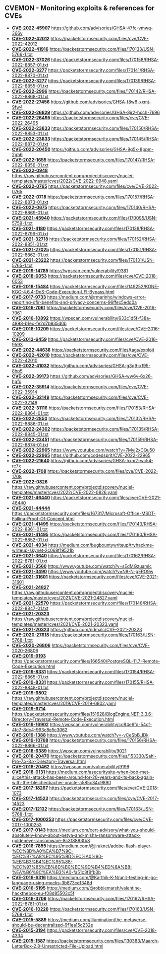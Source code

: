 ## CVEMON - Monitoring exploits & references for CVEs
- **[CVE-2022-45907](https://in.scanfactory.io/cvemon/CVE-2022-45907.html)** https://github.com/advisories/GHSA-47fc-vmwq-366v
- **[CVE-2022-42012](https://in.scanfactory.io/cvemon/CVE-2022-42012.html)** https://packetstormsecurity.com/files/cve/CVE-2022-42012
- **[CVE-2022-41916](https://in.scanfactory.io/cvemon/CVE-2022-41916.html)** https://packetstormsecurity.com/files/170133/USN-5766-1.txt
- **[CVE-2022-37026](https://in.scanfactory.io/cvemon/CVE-2022-37026.html)** https://packetstormsecurity.com/files/170158/RHSA-2022-8857-01.txt
- **[CVE-2022-3277](https://in.scanfactory.io/cvemon/CVE-2022-3277.html)** https://packetstormsecurity.com/files/170141/RHSA-2022-8870-01.txt
- **[CVE-2022-3277](https://in.scanfactory.io/cvemon/CVE-2022-3277.html)** https://packetstormsecurity.com/files/170139/RHSA-2022-8855-01.txt
- **[CVE-2022-2996](https://in.scanfactory.io/cvemon/CVE-2022-2996.html)** https://packetstormsecurity.com/files/170142/RHSA-2022-8868-01.txt
- **[CVE-2022-27456](https://in.scanfactory.io/cvemon/CVE-2022-27456.html)** https://github.com/advisories/GHSA-f8w6-xxmj-9fw4
- **[CVE-2022-26829](https://in.scanfactory.io/cvemon/CVE-2022-26829.html)** https://github.com/advisories/GHSA-8jr2-hcch-7696
- **[CVE-2022-26495](https://in.scanfactory.io/cvemon/CVE-2022-26495.html)** https://packetstormsecurity.com/files/cve/CVE-2022-26495
- **[CVE-2022-23833](https://in.scanfactory.io/cvemon/CVE-2022-23833.html)** https://packetstormsecurity.com/files/170150/RHSA-2022-8853-01.txt
- **[CVE-2022-23833](https://in.scanfactory.io/cvemon/CVE-2022-23833.html)** https://packetstormsecurity.com/files/170145/RHSA-2022-8872-01.txt
- **[CVE-2022-20450](https://in.scanfactory.io/cvemon/CVE-2022-20450.html)** https://github.com/advisories/GHSA-9g5x-8ppm-2gh6
- **[CVE-2022-1655](https://in.scanfactory.io/cvemon/CVE-2022-1655.html)** https://packetstormsecurity.com/files/170147/RHSA-2022-8856-01.txt
- **[CVE-2022-0948](https://in.scanfactory.io/cvemon/CVE-2022-0948.html)** https://raw.githubusercontent.com/projectdiscovery/nuclei-templates/master/cves/2022/CVE-2022-0948.yaml
- **[CVE-2022-0765](https://in.scanfactory.io/cvemon/CVE-2022-0765.html)** https://packetstormsecurity.com/files/cve/CVE-2022-0765
- **[CVE-2022-0718](https://in.scanfactory.io/cvemon/CVE-2022-0718.html)** https://packetstormsecurity.com/files/170157/RHSA-2022-8873-01.txt
- **[CVE-2022-0675](https://in.scanfactory.io/cvemon/CVE-2022-0675.html)** https://packetstormsecurity.com/files/170140/RHSA-2022-8869-01.txt
- **[CVE-2021-45940](https://in.scanfactory.io/cvemon/CVE-2021-45940.html)** https://packetstormsecurity.com/files/170095/USN-5759-1.txt
- **[CVE-2021-4180](https://in.scanfactory.io/cvemon/CVE-2021-4180.html)** https://packetstormsecurity.com/files/170138/RHSA-2022-8796-01.txt
- **[CVE-2021-32718](https://in.scanfactory.io/cvemon/CVE-2021-32718.html)** https://packetstormsecurity.com/files/170152/RHSA-2022-8851-01.txt
- **[CVE-2021-27025](https://in.scanfactory.io/cvemon/CVE-2021-27025.html)** https://packetstormsecurity.com/files/170151/RHSA-2022-8862-01.txt
- **[CVE-2021-23222](https://in.scanfactory.io/cvemon/CVE-2021-23222.html)** https://packetstormsecurity.com/files/170131/USN-5765-1.txt
- **[CVE-2019-14785](https://in.scanfactory.io/cvemon/CVE-2019-14785.html)** https://wpscan.com/vulnerability/9381
- **[CVE-2018-6053](https://in.scanfactory.io/cvemon/CVE-2018-6053.html)** https://packetstormsecurity.com/files/cve/CVE-2018-6053
- **[CVE-2018-15484](https://in.scanfactory.io/cvemon/CVE-2018-15484.html)** https://packetstormsecurity.com/files/149252/KONE-KGC-4.6.4-DoS-Code-Execution-LFI-Bypass.html
- **[CVE-2017-9733](https://in.scanfactory.io/cvemon/CVE-2017-9733.html)** https://medium.com/@rmarinho/windows-error-reporting-dfir-benefits-and-privacy-concerns-96ffec5edd0a
- **[CVE-2016-7061](https://in.scanfactory.io/cvemon/CVE-2016-7061.html)** https://packetstormsecurity.com/files/cve/CVE-2016-7061
- **[CVE-2016-10892](https://in.scanfactory.io/cvemon/CVE-2016-10892.html)** https://wpscan.com/vulnerability/633c1d5f-f38a-4898-b1ec-fe2d7b935d0b
- **[CVE-2016-10209](https://in.scanfactory.io/cvemon/CVE-2016-10209.html)** https://packetstormsecurity.com/files/cve/CVE-2016-10209
- **[CVE-2013-6459](https://in.scanfactory.io/cvemon/CVE-2013-6459.html)** https://packetstormsecurity.com/files/cve/CVE-2016-9593
- **[CVE-2022-44638](https://in.scanfactory.io/cvemon/CVE-2022-44638.html)** https://packetstormsecurity.com/files/tags/exploit
- **[CVE-2022-42010](https://in.scanfactory.io/cvemon/CVE-2022-42010.html)** https://packetstormsecurity.com/files/cve/CVE-2022-42010
- **[CVE-2022-41032](https://in.scanfactory.io/cvemon/CVE-2022-41032.html)** https://github.com/advisories/GHSA-g3q9-xf95-8hp5
- **[CVE-2022-39173](https://in.scanfactory.io/cvemon/CVE-2022-39173.html)** https://github.com/advisories/GHSA-ww6v-6x26-hgfc
- **[CVE-2022-35914](https://in.scanfactory.io/cvemon/CVE-2022-35914.html)** https://packetstormsecurity.com/files/cve/CVE-2022-35914
- **[CVE-2022-32149](https://in.scanfactory.io/cvemon/CVE-2022-32149.html)** https://packetstormsecurity.com/files/cve/CVE-2022-32149
- **[CVE-2022-31116](https://in.scanfactory.io/cvemon/CVE-2022-31116.html)** https://packetstormsecurity.com/files/170153/RHSA-2022-8864-01.txt
- **[CVE-2022-2850](https://in.scanfactory.io/cvemon/CVE-2022-2850.html)** https://packetstormsecurity.com/files/170132/RHSA-2022-8886-01.txt
- **[CVE-2022-24302](https://in.scanfactory.io/cvemon/CVE-2022-24302.html)** https://packetstormsecurity.com/files/170135/RHSA-2022-8845-01.txt
- **[CVE-2022-23451](https://in.scanfactory.io/cvemon/CVE-2022-23451.html)** https://packetstormsecurity.com/files/170159/RHSA-2022-8874-01.txt
- **[CVE-2022-22965](https://in.scanfactory.io/cvemon/CVE-2022-22965.html)** https://www.youtube.com/watch?v=7Myj2xCQu50
- **[CVE-2022-22965](https://in.scanfactory.io/cvemon/CVE-2022-22965.html)** https://github.com/codedsprit/CVE-2022-22965
- **[CVE-2022-21640](https://in.scanfactory.io/cvemon/CVE-2022-21640.html)** https://github.com/advisories/GHSA-hxm2-wc54-rc7x
- **[CVE-2022-1708](https://in.scanfactory.io/cvemon/CVE-2022-1708.html)** https://packetstormsecurity.com/files/cve/CVE-2022-1708
- **[CVE-2022-0826](https://in.scanfactory.io/cvemon/CVE-2022-0826.html)** https://raw.githubusercontent.com/projectdiscovery/nuclei-templates/master/cves/2022/CVE-2022-0826.yaml
- **[CVE-2021-46440](https://in.scanfactory.io/cvemon/CVE-2021-46440.html)** https://packetstormsecurity.com/files/cve/CVE-2021-46440
- **[CVE-2021-44444](https://in.scanfactory.io/cvemon/CVE-2021-44444.html)** https://packetstormsecurity.com/files/167317/Microsoft-Office-MSDT-Follina-Proof-Of-Concept.html
- **[CVE-2021-41495](https://in.scanfactory.io/cvemon/CVE-2021-41495.html)** https://packetstormsecurity.com/files/170143/RHSA-2022-8861-01.txt
- **[CVE-2021-41495](https://in.scanfactory.io/cvemon/CVE-2021-41495.html)** https://packetstormsecurity.com/files/170160/RHSA-2022-8852-01.txt
- **[CVE-2021-4034](https://in.scanfactory.io/cvemon/CVE-2021-4034.html)** https://medium.com/bugbountywriteup/tryhackme-writeup-skynet-2c068f19521b
- **[CVE-2021-3640](https://in.scanfactory.io/cvemon/CVE-2021-3640.html)** https://packetstormsecurity.com/files/170162/RHSA-2022-8781-01.txt
- **[CVE-2021-3560](https://in.scanfactory.io/cvemon/CVE-2021-3560.html)** https://www.youtube.com/watch?v=sEdMGzuamlc
- **[CVE-2021-3490](https://in.scanfactory.io/cvemon/CVE-2021-3490.html)** https://www.youtube.com/watch?v=N8-N-gERO9w
- **[CVE-2021-31601](https://in.scanfactory.io/cvemon/CVE-2021-31601.html)** https://packetstormsecurity.com/files/cve/CVE-2021-31601
- **[CVE-2021-24827](https://in.scanfactory.io/cvemon/CVE-2021-24827.html)** https://raw.githubusercontent.com/projectdiscovery/nuclei-templates/master/cves/2021/CVE-2021-24827.yaml
- **[CVE-2021-22570](https://in.scanfactory.io/cvemon/CVE-2021-22570.html)** https://packetstormsecurity.com/files/170148/RHSA-2022-8847-01.txt
- **[CVE-2021-20323](https://in.scanfactory.io/cvemon/CVE-2021-20323.html)** https://raw.githubusercontent.com/projectdiscovery/nuclei-templates/master/cves/2021/CVE-2021-20323.yaml
- **[CVE-2021-20323](https://in.scanfactory.io/cvemon/CVE-2021-20323.html)** https://github.com/ndmalc/CVE-2021-20323
- **[CVE-2020-27618](https://in.scanfactory.io/cvemon/CVE-2020-27618.html)** https://packetstormsecurity.com/files/170163/USN-5768-1.txt
- **[CVE-2020-26806](https://in.scanfactory.io/cvemon/CVE-2020-26806.html)** https://packetstormsecurity.com/files/cve/CVE-2020-26806
- **[CVE-2019-9193](https://in.scanfactory.io/cvemon/CVE-2019-9193.html)** https://packetstormsecurity.com/files/166540/PostgreSQL-11.7-Remote-Code-Execution.html
- **[CVE-2019-8331](https://in.scanfactory.io/cvemon/CVE-2019-8331.html)** https://packetstormsecurity.com/files/170154/RHSA-2022-8865-01.txt
- **[CVE-2019-8331](https://in.scanfactory.io/cvemon/CVE-2019-8331.html)** https://packetstormsecurity.com/files/170155/RHSA-2022-8848-01.txt
- **[CVE-2019-6802](https://in.scanfactory.io/cvemon/CVE-2019-6802.html)** https://raw.githubusercontent.com/projectdiscovery/nuclei-templates/master/cves/2019/CVE-2019-6802.yaml
- **[CVE-2019-6714](https://in.scanfactory.io/cvemon/CVE-2019-6714.html)** https://packetstormsecurity.com/files/151628/BlogEngine.NET-3.3.6-Directory-Traversal-Remote-Code-Execution.html
- **[CVE-2019-16902](https://in.scanfactory.io/cvemon/CVE-2019-16902.html)** https://wpscan.com/vulnerability/cd84e6fd-54cf-4fc7-8dc4-993c8e5c3062
- **[CVE-2019-1388](https://in.scanfactory.io/cvemon/CVE-2019-1388.html)** https://www.youtube.com/watch?v=-vCeSbB_lDk
- **[CVE-2019-10768](https://in.scanfactory.io/cvemon/CVE-2019-10768.html)** https://packetstormsecurity.com/files/170156/RHSA-2022-8866-01.txt
- **[CVE-2018-6389](https://in.scanfactory.io/cvemon/CVE-2018-6389.html)** https://wpscan.com/vulnerability/9021
- **[CVE-2018-20470](https://in.scanfactory.io/cvemon/CVE-2018-20470.html)** https://packetstormsecurity.com/files/153330/Sahi-Pro-7.x-8.x-Directory-Traversal.html
- **[CVE-2018-20462](https://in.scanfactory.io/cvemon/CVE-2018-20462.html)** https://wpscan.com/vulnerability/9196
- **[CVE-2018-0131](https://in.scanfactory.io/cvemon/CVE-2018-0131.html)** https://medium.com/asecuritysite-when-bob-met-alice/this-attack-has-been-around-for-20-years-and-its-back-again-with-the-bleichenbacher-oracle-a585c34c9890
- **[CVE-2017-18267](https://in.scanfactory.io/cvemon/CVE-2017-18267.html)** https://packetstormsecurity.com/files/cve/CVE-2018-1073
- **[CVE-2017-14523](https://in.scanfactory.io/cvemon/CVE-2017-14523.html)** https://packetstormsecurity.com/files/cve/CVE-2017-14523
- **[CVE-2017-12132](https://in.scanfactory.io/cvemon/CVE-2017-12132.html)** https://packetstormsecurity.com/files/170163/USN-5768-1.txt
- **[CVE-2017-1000253](https://in.scanfactory.io/cvemon/CVE-2017-1000253.html)** https://packetstormsecurity.com/files/cve/CVE-2017-1000253
- **[CVE-2017-0143](https://in.scanfactory.io/cvemon/CVE-2017-0143.html)** https://medium.com/cert-advisory/what-you-should-absolutely-know-about-petya-and-misha-ransomware-attack-goldeneye-ransomware-8c3f8883fb8
- **[CVE-2016-7855](https://in.scanfactory.io/cvemon/CVE-2016-7855.html)** https://medium.com/@jiraknet/adobe-flash-player-%EC%8B%A0%EA%B7%9C-%EC%B7%A8%EC%95%BD%EC%A0%90-%EB%B3%B4%EC%95%88-%EC%97%85%EB%8D%B0%EC%9D%B4%ED%8A%B8-%EA%B6%8C%EA%B3%A0-fa51c3f8fb3b
- **[CVE-2016-6316](https://in.scanfactory.io/cvemon/CVE-2016-6316.html)** https://medium.com/@Karthik-K-N/unit-testing-in-go-language-using-mocks-3b873ce1348d
- **[CVE-2016-5195](https://in.scanfactory.io/cvemon/CVE-2016-5195.html)** https://medium.com/@robbiemarsh/valentine-hackthebox-eu-f08d85503c5f
- **[CVE-2016-3709](https://in.scanfactory.io/cvemon/CVE-2016-3709.html)** https://packetstormsecurity.com/files/170162/RHSA-2022-8781-01.txt
- **[CVE-2016-10228](https://in.scanfactory.io/cvemon/CVE-2016-10228.html)** https://packetstormsecurity.com/files/170163/USN-5768-1.txt
- **[CVE-2015-5889](https://in.scanfactory.io/cvemon/CVE-2015-5889.html)** https://medium.com/illumination/the-metaverse-should-be-decentralized-9f1ea15c232e
- **[CVE-2015-3194](https://in.scanfactory.io/cvemon/CVE-2015-3194.html)** https://packetstormsecurity.com/files/cve/CVE-2018-4334
- **[CVE-2015-1587](https://in.scanfactory.io/cvemon/CVE-2015-1587.html)** https://packetstormsecurity.com/files/130383/Maarch-LetterBox-2.8-Unrestricted-File-Upload.html
